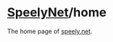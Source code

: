 # [SpeelyNet](https://github.com/speelynet/)/home 

The home page of [speely.net](https://speely.net).
